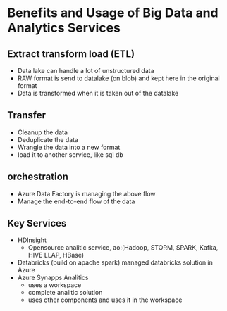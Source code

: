 # Benefits and Usage of Big Data and Analytics Services

## Extract transform load (ETL)
- Data lake can handle a lot of unstructured data
- RAW format is send to datalake (on blob) and kept here in the original format
- Data is transformed when it is taken out of the datalake

## Transfer
- Cleanup the data
- Deduplicate the data
- Wrangle the data into a new format
- load it to another service, like sql db

## orchestration
- Azure Data Factory is managing the above flow 
- Manage the end-to-end flow of the data

## Key Services
- HDInsight
    - Opensource analitic service, ao:(Hadoop, STORM, SPARK, Kafka, HIVE LLAP, HBase)
- Databricks (build on apache spark) managed databricks solution in Azure
- Azure Synapps Analitics
    - uses a workspace
    - complete analitic solution
    - uses other components and uses it in the workspace